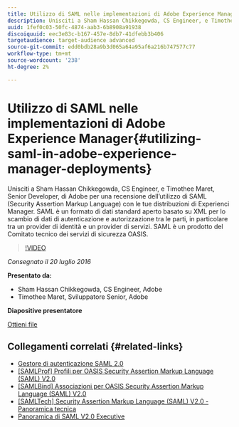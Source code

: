 ```yaml
---
title: Utilizzo di SAML nelle implementazioni di Adobe Experience Manager
description: Unisciti a Sham Hassan Chikkegowda, CS Engineer, e Timothee Maret, Senior Developer, di Adobe per una recensione dell’utilizzo di SAML (Security Assertion Markup Language) con le tue distribuzioni di Experienci Manager. SAML è un formato di dati standard aperto basato su XML per lo scambio di dati di autenticazione e autorizzazione tra le parti, in particolare tra un provider di identità e un provider di servizi.  SAML è un prodotto del Comitato tecnico dei servizi di sicurezza OASIS.
uuid: 1fef0c03-50fc-4874-aab3-6b8908a91938
discoiquuid: eec3e83c-b167-457e-8db7-41dfebb3b406
targetaudience: target-audience advanced
source-git-commit: edd0bdb28a9b3d065a64a95af6a216b747577c77
workflow-type: tm+mt
source-wordcount: '238'
ht-degree: 2%

---
```


# Utilizzo di SAML nelle implementazioni di Adobe Experience Manager{#utilizing-saml-in-adobe-experience-manager-deployments}

Unisciti a Sham Hassan Chikkegowda, CS Engineer, e Timothee Maret, Senior Developer, di Adobe per una recensione dell’utilizzo di SAML (Security Assertion Markup Language) con le tue distribuzioni di Experienci Manager. SAML è un formato di dati standard aperto basato su XML per lo scambio di dati di autenticazione e autorizzazione tra le parti, in particolare tra un provider di identità e un provider di servizi.  SAML è un prodotto del Comitato tecnico dei servizi di sicurezza OASIS.

>[!VIDEO](https://video.tv.adobe.com/v/19299/?quality=9)

*Consegnato il 20 luglio 2016*

**Presentato da:**

* Sham Hassan Chikkegowda, CS Engineer, Adobe
* Timothee Maret, Sviluppatore Senior, Adobe

**Diapositive presentatore**

[Ottieni file](assets/aem-gems-072016-saml.pdf)

## Collegamenti correlati {#related-links}

* [Gestore di autenticazione SAML 2.0](https://docs.adobe.com/docs/en/aem/6-2/administer/security/saml-2-0-authenticationhandler.html)
* [[SAMLProf] Profili per OASIS Security Assertion Markup Language (SAML) V2.0](https://docs.oasis-open.org/security/saml/v2.0/saml-profiles-2.0-os.pdf)
* [[SAMLBind] Associazioni per OASIS Security Assertion Markup Language (SAML) V2.0](https://docs.oasis-open.org/security/saml/v2.0/saml-bindings-2.0-os.pdf)
* [[SAMLTech] Security Assertion Markup Language (SAML) V2.0 - Panoramica tecnica](https://www.oasis-open.org/committees/download.php/27819/sstc-saml-tech-overview-2.0-cd-02.pdf)
* [Panoramica di SAML V2.0 Executive](https://www.oasis-open.org/committees/download.php/13525/sstc-saml-exec-overview-2.0-cd-01-2col.pdf)